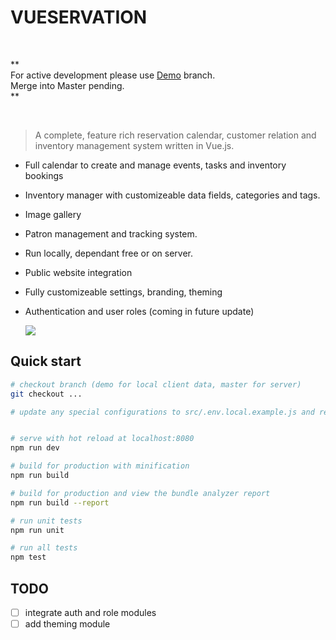 # VUESERVATION

&nbsp;
&nbsp;
&nbsp;

\*\* \
 For active development please use [Demo](https://github.com/ThomasMorgani/vueservation/tree/demo) branch. \
 Merge into Master pending.\
 \*\*

&nbsp;
&nbsp;
&nbsp;

> A complete, feature rich reservation calendar, customer relation and inventory management system written in Vue.js.

- Full calendar to create and manage events, tasks and inventory bookings
- Inventory manager with customizeable data fields, categories and tags.
- Image gallery
- Patron management and tracking system.
- Run locally, dependant free or on server.
- Public website integration
- Fully customizeable settings, branding, theming
- Authentication and user roles (coming in future update)

  ![](https://shared.thomasmorgani.com/media/vueservation-slide-show.gif)
  

## Quick start

```bash
# checkout branch (demo for local client data, master for server)
git checkout ...

# update any special configurations to src/.env.local.example.js and rename to .env.local.js


# serve with hot reload at localhost:8080
npm run dev

# build for production with minification
npm run build

# build for production and view the bundle analyzer report
npm run build --report

# run unit tests
npm run unit

# run all tests
npm test
```

## TODO

- [ ] integrate auth and role modules
- [ ] add theming module
